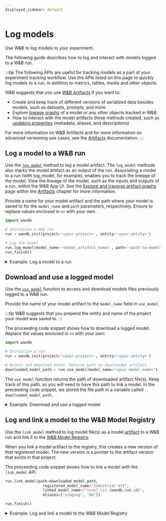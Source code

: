 ```yaml
---
displayed_sidebar: default
---
```


# Log models

Use W&B to log models to your experiment.

The following guide describes how to log and interact with models logged to a W&B run. 

:::tip
The following APIs are useful for tracking models as a part of your experiment tracking workflow. Use the APIs listed on this page to quickly log models to a run, in addition to metrics, tables, media and other objects.

W&B suggests that you use [W&B Artifacts](../../artifacts/intro.md) if you want to:
- Create and keep track of different versions of serialized data besides models, such as datasets, prompts, and more.
- Explore [lineage graphs](../../artifacts/explore-and-traverse-an-artifact-graph.md) of a model or any other objects tracked in W&B.
- How to interact with the model artifacts these methods created, such as [updating properties](../../artifacts/update-an-artifact.md) (metadata, aliases, and descriptions) 

For more information on W&B Artifacts and for more information on advanced versioning use cases, see the [Artifacts](../../artifacts/intro.md) documentation.
:::


## Log a model to a W&B run
Use the [`log_model`](../../../ref/python/run.md#logmodel) method to log a model artifact. The `log_model` methods also marks the model artifact as an output of the run. Associating a model to a run (with log_model, for example), enables you to track the lineage of the model. View the lineage of the model, such as the inputs and outputs of a run, within the W&B App UI. See the [Explore and traverse artifact graphs](../../artifacts/explore-and-traverse-an-artifact-graph.md) page within the [Artifacts](../../artifacts/intro.md) chapter for more information.

Provide a name for your model artifact and the path where your model is saved to for the `model_name` and `path` parameters, respectively. Ensure to replace values enclosed in `<>` with your own.

```python
import wandb

# Initialize a W&B run
run = wandb.init(project='<your-project>', entity='<your-entity>')

# Log the model
run.log_model(model_name='<model_artifact_name>', path='<path-to-model>')
run.finish()
```

<details>

<summary>Example: Log a model to a run</summary>

For example, in the proceeding code snippet, the model originally had a file name of `70154.h5` and was locally stored in the user's `/local/dir/` directory. When the user logged the model with `log_model`, they gave the model artifact a name of `model.h5`. 

```python
import wandb

project="<your-project-name>"
entity="<your-entity>"
path="/local/dir/70154.h5"
model_artifact_name="model.h5"

# Initialize a W&B run
run = wandb.init(project=project, entity=entity)

# Log the model
run.log_model(model_name=model_artifact_name, path=path)
run.finish()
```
</details>


## Download and use a logged model
Use the [`use_model`](../../../ref/python/run.md#usemodel) function to access and download models files previously logged to a W&B run. 

Provide the name of your model artifact to the `model_name` field in `use_model`. 

:::tip
W&B suggests that you prepend the entity and name of the project your model was saved to.
:::

The proceeding code snippet shows how to download a logged model. Replace the values enclosed in `<>` with your own:

```python
import wandb

# Initialize a run
run = wandb.init(project='<your-project>', entity='<your-entity>')

# Access and download model. Returns path to downloaded artifact
downloaded_model_path = run.use_model(model_name="<your-model-name>")
```

The `use_model` function returns the path of downloaded artifact file(s). Keep track of this path, as you will need to have this path to link a model. In the preceeding code snippet, we stored the file path in a variable called `downloaded_model_path`.

<details>

<summary>Example: Download and use a logged model</summary>

For example, the proceeding code snippet shows how to log a model with `log_model` method. First, the user defines a `model_name` variable that contains the full name of the model artifact. Then the user called the use_model API to access and download the model. They then stored the path that is returned from the API to the `downloaded_model_path` variable.


```python
import wandb

alias = "v0"
model_name=f'{entity}/{project}/{model_artifact_name}:{alias}'

# Initialize a run
run = wandb.init(project=project, entity=entity)

# Access and download model. Returns path to downloaded artifact
downloaded_model_path = run.use_model(model_name=model_name)
```

:::note
The code shown in this example is a continuation of the code example shown in the dropdown of the [Log a model to a W&B run](#log-a-model-to-a-wb-run) section. The code in this example uses the same `entity`, `project`, and `model_artifact_name` variables declared.
:::

</details>


## Log and link a model to the W&B Model Registry
Use the `link_model` method to log model file(s) as a model [artifact](../../artifacts/intro.md) to a W&B run and link it to the [W&B Model Registry](../../model_registry/intro.md). 

When you link a model artifact to the registry, this creates a new version of that registered model. The new version is a pointer to the artifact version that exists in that project.

The proceeding code snippet shows how to link a model with the `link_model` API. 

```python
run.link_model(path=downloaded_model_path,
                 registered_model_name="Industrial ViT",
                 linked_model_name=f"model_vit-{wandb.run.id}",
                 aliases=["staging", "QA"])

run.finish()
```

<details>

<summary>Example: Log and link a model to the W&B Model Registry</summary>

For example, the proceeding code snippet links the model created in previous code snippets to a W&B Model Registry called `"MNIST"`. To do this, the user called the `link_model` API and provided the path of the downloaded model artifact, the name of the model registry the user wanted to link the model to, the name of the model, and an alias `"best"` for the `path`, `linked_model_name`, `model_name`, and `aliases` parameters, respectively. 

```python
registered_model_name="MNIST"

run.link_model(
    path=downloaded_model_path, 
    linked_model_name=registered_model_name,
    model_name=model_artifact_name, 
    aliases=['best'])
```

:::note
The code shown in this example is a continuation of the code example shown in the dropdown of the [Download and use a logged model](#download-and-use-a-logged-model) section. The code in this example uses the same `downloaded_model_path` and `model_artifact_name` variables declared.
:::

:::tip
W&B will create a model registry with the name you provide for `linked_model_name` parameter if you do not already have a registry with that name.
:::

</details>
